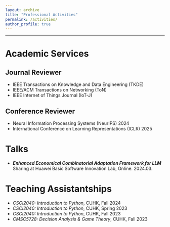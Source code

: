 ```yaml
---
layout: archive
title: "Professional Activities"
permalink: /activities/
author_profile: true
---
```




------
# Academic Services
## Journal Reviewer
+ IEEE Transactions on Knowledge and Data Engineering (TKDE)
+ IEEE/ACM Transactions on Networking (ToN)
+ IEEE Internet of Things Journal (IoT-J)
  
## Conference Reviewer
+ Neural Information Processing Systems (NeurIPS) 2024
+ International Conference on Learning Representations (ICLR) 2025

# Talks
+ ***Enhanced Economical Combinatorial Adaptation Framework for LLM*** \
   Sharing at Huawei Basic Software Innovation Lab, Online. 2024.03.

# Teaching Assistantships
+ *CSCI2040: Introduction to Python*, CUHK, Fall 2024
+ *CSCI2040: Introduction to Python*, CUHK, Spring 2023
+ *CSCI2040: Introduction to Python*, CUHK, Fall 2023
+ *CMSC5728: Decision Analysis & Game Theory*, CUHK, Fall 2023





